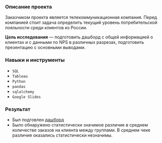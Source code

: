 ### Описание проекта

Заказчиком проекта является телекоммуникационная компания. Перед компанией стоит задача определить текущий уровень потребительской лояльности среди клиентов из России.

**Цель исследования** — подготовить дашборд с общей информацией о клиентах и с данными по NPS в различных разрезах, подготовить презентацию с основными выводами.

### Навыки и инструменты

- `SQL`
- `Tableau`
- `Python`
- `pandas`
- `sqlalchemy`
- `Google Slides`

### Результат

- Был подговлен [дашборд](https://public.tableau.com/views/nps_project/1?:language=en-US&publish=yes&:display_count=n&:origin=viz_share_link)
- Было обнаружено статистически значимое различие в среднем количестве заказов на клиента между группами. В среднем чеке различия оказались статистически незначимы.

